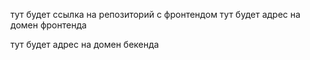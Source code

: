 тут будет ссылка на репозиторий с фронтендом
тут будет адрес на домен фронтенда

тут будет адрес на домен бекенда
